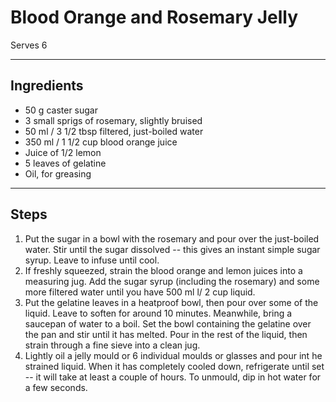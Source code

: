 # Blood Orange and Rosemary Jelly

Serves 6

---

## Ingredients

* 50 g caster sugar
* 3 small sprigs of rosemary, slightly bruised
* 50 ml / 3 1/2 tbsp filtered, just-boiled water
* 350 ml / 1 1/2 cup blood orange juice
* Juice of 1/2 lemon
* 5 leaves of gelatine
* Oil, for greasing

---

## Steps

1.  Put the sugar in a bowl with the rosemary and pour over the just-boiled water. Stir until the sugar dissolved -- this gives an instant simple sugar syrup. Leave to infuse until cool.
2.  If freshly squeezed, strain the blood orange and lemon juices into a measuring jug. Add the sugar syrup (including the rosemary) and some more filtered water until you have 500 ml l/ 2 cup liquid.
3.  Put the gelatine leaves in a heatproof bowl, then pour over some of the liquid. Leave to soften for around 10 minutes. Meanwhile, bring a saucepan of water to a boil. Set the bowl containing the gelatine over the pan and stir until it has melted. Pour in the rest of the liquid, then strain through a fine sieve into a clean jug.
4.  Lightly oil a jelly mould or 6 individual moulds or glasses and pour int he strained liquid. When it has completely cooled down, refrigerate until set -- it will take at least a couple of hours. To unmould, dip in hot water for a few seconds.